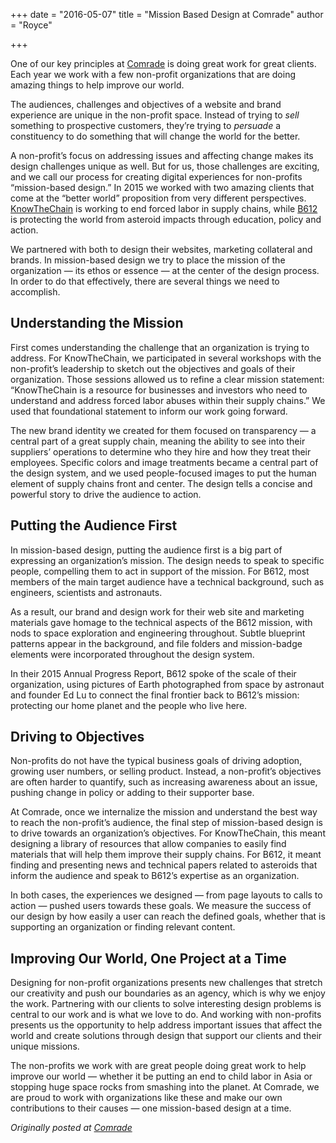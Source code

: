 +++
date = "2016-05-07"
title = "Mission Based Design at Comrade"
author = "Royce"

+++

One of our key principles at [Comrade](http://comradeagency.com/) is doing great work for great clients. Each year we work with a few non-profit organizations that are doing amazing things to help improve our world.
<!--more--> 

The audiences, challenges and objectives of a website and brand experience are unique in the non-profit space. Instead of trying to *sell* something to prospective customers, they’re trying to *persuade* a constituency to do something that will change the world for the better.

A non-profit’s focus on addressing issues and affecting change makes its design challenges unique as well. But for us, those challenges are exciting, and we call our process for creating digital experiences for non-profits “mission-based design.” In 2015 we worked with two amazing clients that come at the “better world” proposition from very different perspectives. [KnowTheChain](https://knowthechain.org/) is working to end forced labor in supply chains, while [B612](https://b612foundation.org/) is protecting the world from asteroid impacts through education, policy and action.

We partnered with both to design their websites, marketing collateral and brands. In mission-based design we try to place the mission of the organization — its ethos or essence — at the center of the design process. In order to do that effectively, there are several things we need to accomplish.

## Understanding the Mission

First comes understanding the challenge that an organization is trying to address. For KnowTheChain, we participated in several workshops with the non-profit’s leadership to sketch out the objectives and goals of their organization. Those sessions allowed us to refine a clear mission statement: “KnowTheChain is a resource for businesses and investors who need to understand and address forced labor abuses within their supply chains.” We used that foundational statement to inform our work going forward.

The new brand identity we created for them focused on transparency — a central part of a great supply chain, meaning the ability to see into their suppliers’ operations to determine who they hire and how they treat their employees. Specific colors and image treatments became a central part of the design system, and we used people-focused images to put the human element of supply chains front and center. The design tells a concise and powerful story to drive the audience to action.

## Putting the Audience First

In mission-based design, putting the audience first is a big part of expressing an organization’s mission. The design needs to speak to specific people, compelling them to act in support of the mission. For B612, most members of the main target audience have a technical background, such as engineers, scientists and astronauts.

As a result, our brand and design work for their web site and marketing materials gave homage to the technical aspects of the B612 mission, with nods to space exploration and engineering throughout. Subtle blueprint patterns appear in the background, and file folders and mission-badge elements were incorporated throughout the design system.

In their 2015 Annual Progress Report, B612 spoke of the scale of their organization, using pictures of Earth photographed from space by astronaut and founder Ed Lu to connect the final frontier back to B612’s mission: protecting our home planet and the people who live here.

## Driving to Objectives

Non-profits do not have the typical business goals of driving adoption, growing user numbers, or selling product. Instead, a non-profit’s objectives are often harder to quantify, such as increasing awareness about an issue, pushing change in policy or adding to their supporter base.

At Comrade, once we internalize the mission and understand the best way to reach the non-profit’s audience, the final step of mission-based design is to drive towards an organization’s objectives. For KnowTheChain, this meant designing a library of resources that allow companies to easily find materials that will help them improve their supply chains. For B612, it meant finding and presenting news and technical papers related to asteroids that inform the audience and speak to B612’s expertise as an organization.

In both cases, the experiences we designed — from page layouts to calls to action — pushed users towards these goals. We measure the success of our design by how easily a user can reach the defined goals, whether that is supporting an organization or finding relevant content.

## Improving Our World, One Project at a Time

Designing for non-profit organizations presents new challenges that stretch our creativity and push our boundaries as an agency, which is why we enjoy the work. Partnering with our clients to solve interesting design problems is central to our work and is what we love to do. And working with non-profits presents us the opportunity to help address important issues that affect the world and create solutions through design that support our clients and their unique missions.

The non-profits we work with are great people doing great work to help improve our world — whether it be putting an end to child labor in Asia or stopping huge space rocks from smashing into the planet. At Comrade, we are proud to work with organizations like these and make our own contributions to their causes — one mission-based design at a time.

*Originally posted at [Comrade](http://comradeagency.com)*

